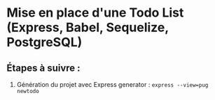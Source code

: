 # Mise en place d'une Todo List (Express, Babel, Sequelize, PostgreSQL)

## Étapes à suivre :

1. Génération du projet avec Express generator : `express --view=pug newtodo`

